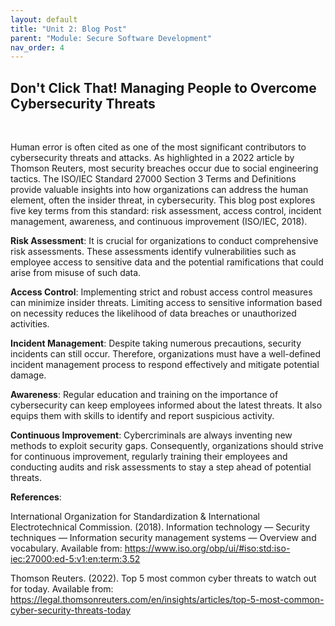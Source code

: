 ```yaml
---
layout: default
title: "Unit 2: Blog Post"
parent: "Module: Secure Software Development"
nav_order: 4
---
```


## Don't Click That! Managing People to Overcome Cybersecurity Threats  
<br>  

Human error is often cited as one of the most significant contributors to cybersecurity threats and attacks. As highlighted in a 2022 article by Thomson Reuters, most security breaches occur due to social engineering tactics. The ISO/IEC Standard 27000 Section 3 Terms and Definitions provide valuable insights into how organizations can address the human element, often the insider threat, in cybersecurity. This blog post explores five key terms from this standard: risk assessment, access control, incident management, awareness, and continuous improvement (ISO/IEC, 2018).

**Risk Assessment**: It is crucial for organizations to conduct comprehensive risk assessments. These assessments identify vulnerabilities such as employee access to sensitive data and the potential ramifications that could arise from misuse of such data.  

**Access Control**: Implementing strict and robust access control measures can minimize insider threats. Limiting access to sensitive information based on necessity reduces the likelihood of data breaches or unauthorized activities.  

**Incident Management**: Despite taking numerous precautions, security incidents can still occur. Therefore, organizations must have a well-defined incident management process to respond effectively and mitigate potential damage.  

**Awareness**: Regular education and training on the importance of cybersecurity can keep employees informed about the latest threats. It also equips them with skills to identify and report suspicious activity.  

**Continuous Improvement**: Cybercriminals are always inventing new methods to exploit security gaps. Consequently, organizations should strive for continuous improvement, regularly training their employees and conducting audits and risk assessments to stay a step ahead of potential threats.  


**References**:

International Organization for Standardization & International Electrotechnical Commission. (2018). Information technology — Security techniques — Information security management systems — Overview and vocabulary. Available from: https://www.iso.org/obp/ui/#iso:std:iso-iec:27000:ed-5:v1:en:term:3.52


Thomson Reuters. (2022). Top 5 most common cyber threats to watch out for today. Available from: https://legal.thomsonreuters.com/en/insights/articles/top-5-most-common-cyber-security-threats-today


